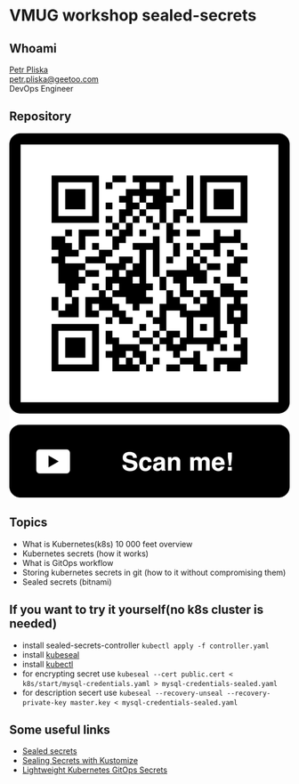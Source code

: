 # VMUG workshop sealed-secrets

## Whoami

[Petr Pliska](https://www.linkedin.com/in/petr-pliska-16b31b48/)  
petr.pliska@geetoo.com  
DevOps Engineer

## Repository
![alt text](https://github.com/plispe/vmug-sealed-secerts-workshop/blob/master/vmug-workshop.png?raw=true)


## Topics
* What is Kubernetes(k8s) 10 000 feet overview
* Kubernetes secrets (how it works)
* What is GitOps workflow
* Storing kubernetes secrets in git (how to it without compromising them)
* Sealed secrets (bitnami)


## If you want to try it yourself(no k8s cluster is needed)
* install sealed-secrets-controller `kubectl apply -f controller.yaml`
* install [kubeseal](https://github.com/bitnami-labs/sealed-secrets#installation)
* install [kubectl](https://kubernetes.io/docs/tasks/tools/#kubectl)
* for encrypting secret use `kubeseal --cert public.cert < k8s/start/mysql-credentials.yaml > mysql-credentials-sealed.yaml`
* for description secert use `kubeseal --recovery-unseal --recovery-private-key master.key < mysql-credentials-sealed.yaml`

## Some useful links
* [Sealed secrets](https://github.com/bitnami-labs/sealed-secrets)
* [Sealing Secrets with Kustomize](https://faun.pub/sealing-secrets-with-kustomize-51d1b79105d8)
* [Lightweight Kubernetes GitOps Secrets](https://www.sokube.ch/post/lightweight-kubernetes-gitops-secrets)
